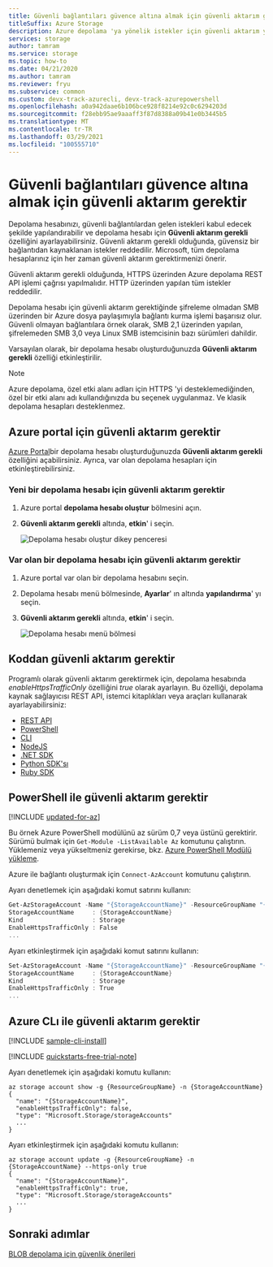 ```yaml
---
title: Güvenli bağlantıları güvence altına almak için güvenli aktarım gerektir
titleSuffix: Azure Storage
description: Azure depolama 'ya yönelik istekler için güvenli aktarım yapmayı isteme hakkında bilgi edinin. Bir depolama hesabı için güvenli aktarım gerektiğinde, güvenli olmayan bir bağlantıdan kaynaklanan istekler reddedilir.
services: storage
author: tamram
ms.service: storage
ms.topic: how-to
ms.date: 04/21/2020
ms.author: tamram
ms.reviewer: fryu
ms.subservice: common
ms.custom: devx-track-azurecli, devx-track-azurepowershell
ms.openlocfilehash: a0a942daae6b106bce928f8214e92c0c6294203d
ms.sourcegitcommit: f28ebb95ae9aaaff3f87d8388a09b41e0b3445b5
ms.translationtype: MT
ms.contentlocale: tr-TR
ms.lasthandoff: 03/29/2021
ms.locfileid: "100555710"
---
```

# <a name="require-secure-transfer-to-ensure-secure-connections"></a>Güvenli bağlantıları güvence altına almak için güvenli aktarım gerektir

Depolama hesabınızı, güvenli bağlantılardan gelen istekleri kabul edecek şekilde yapılandırabilir ve depolama hesabı için **Güvenli aktarım gerekli** özelliğini ayarlayabilirsiniz. Güvenli aktarım gerekli olduğunda, güvensiz bir bağlantıdan kaynaklanan istekler reddedilir. Microsoft, tüm depolama hesaplarınız için her zaman güvenli aktarım gerektirmenizi önerir.

Güvenli aktarım gerekli olduğunda, HTTPS üzerinden Azure depolama REST API işlemi çağrısı yapılmalıdır. HTTP üzerinden yapılan tüm istekler reddedilir.

Depolama hesabı için güvenli aktarım gerektiğinde şifreleme olmadan SMB üzerinden bir Azure dosya paylaşımıyla bağlantı kurma işlemi başarısız olur. Güvenli olmayan bağlantılara örnek olarak, SMB 2,1 üzerinden yapılan, şifrelemeden SMB 3,0 veya Linux SMB istemcisinin bazı sürümleri dahildir.

Varsayılan olarak, bir depolama hesabı oluşturduğunuzda **Güvenli aktarım gerekli** özelliği etkinleştirilir.

> [!NOTE]
> Azure depolama, özel etki alanı adları için HTTPS 'yi desteklemediğinden, özel bir etki alanı adı kullandığınızda bu seçenek uygulanmaz. Ve klasik depolama hesapları desteklenmez.

## <a name="require-secure-transfer-in-the-azure-portal"></a>Azure portal için güvenli aktarım gerektir

[Azure Portal](https://portal.azure.com)bir depolama hesabı oluşturduğunuzda **Güvenli aktarım gerekli** özelliğini açabilirsiniz. Ayrıca, var olan depolama hesapları için etkinleştirebilirsiniz.

### <a name="require-secure-transfer-for-a-new-storage-account"></a>Yeni bir depolama hesabı için güvenli aktarım gerektir

1. Azure portal **depolama hesabı oluştur** bölmesini açın.
1. **Güvenli aktarım gerekli** altında, **etkin**' i seçin.

   ![Depolama hesabı oluştur dikey penceresi](./media/storage-require-secure-transfer/secure_transfer_field_in_portal_en_1.png)

### <a name="require-secure-transfer-for-an-existing-storage-account"></a>Var olan bir depolama hesabı için güvenli aktarım gerektir

1. Azure portal var olan bir depolama hesabını seçin.
1. Depolama hesabı menü bölmesinde, **Ayarlar**' ın altında **yapılandırma**' yı seçin.
1. **Güvenli aktarım gerekli** altında, **etkin**' i seçin.

   ![Depolama hesabı menü bölmesi](./media/storage-require-secure-transfer/secure_transfer_field_in_portal_en_2.png)

## <a name="require-secure-transfer-from-code"></a>Koddan güvenli aktarım gerektir

Programlı olarak güvenli aktarım gerektirmek için, depolama hesabında _enableHttpsTrafficOnly_ özelliğini _true_ olarak ayarlayın. Bu özelliği, depolama kaynak sağlayıcısı REST API, istemci kitaplıkları veya araçları kullanarak ayarlayabilirsiniz:

* [REST API](/rest/api/storagerp/storageaccounts)
* [PowerShell](/powershell/module/az.storage/set-azstorageaccount)
* [CLI](/cli/azure/storage/account)
* [NodeJS](https://www.npmjs.com/package/@azure/arm-storage/)
* [.NET SDK](https://www.nuget.org/packages/Microsoft.Azure.Management.Storage)
* [Python SDK'sı](https://pypi.org/project/azure-mgmt-storage)
* [Ruby SDK](https://rubygems.org/gems/azure_mgmt_storage)

## <a name="require-secure-transfer-with-powershell"></a>PowerShell ile güvenli aktarım gerektir

[!INCLUDE [updated-for-az](../../../includes/updated-for-az.md)]

Bu örnek Azure PowerShell modülünü az sürüm 0,7 veya üstünü gerektirir. Sürümü bulmak için `Get-Module -ListAvailable Az` komutunu çalıştırın. Yüklemeniz veya yükseltmeniz gerekirse, bkz. [Azure PowerShell Modülü yükleme](/powershell/azure/install-Az-ps).

Azure ile bağlantı oluşturmak için `Connect-AzAccount` komutunu çalıştırın.

 Ayarı denetlemek için aşağıdaki komut satırını kullanın:

```powershell
Get-AzStorageAccount -Name "{StorageAccountName}" -ResourceGroupName "{ResourceGroupName}"
StorageAccountName     : {StorageAccountName}
Kind                   : Storage
EnableHttpsTrafficOnly : False
...

```

Ayarı etkinleştirmek için aşağıdaki komut satırını kullanın:

```powershell
Set-AzStorageAccount -Name "{StorageAccountName}" -ResourceGroupName "{ResourceGroupName}" -EnableHttpsTrafficOnly $True
StorageAccountName     : {StorageAccountName}
Kind                   : Storage
EnableHttpsTrafficOnly : True
...

```

## <a name="require-secure-transfer-with-azure-cli"></a>Azure CLı ile güvenli aktarım gerektir

[!INCLUDE [sample-cli-install](../../../includes/sample-cli-install.md)]

[!INCLUDE [quickstarts-free-trial-note](../../../includes/quickstarts-free-trial-note.md)]

 Ayarı denetlemek için aşağıdaki komutu kullanın:

```azurecli-interactive
az storage account show -g {ResourceGroupName} -n {StorageAccountName}
{
  "name": "{StorageAccountName}",
  "enableHttpsTrafficOnly": false,
  "type": "Microsoft.Storage/storageAccounts"
  ...
}

```

Ayarı etkinleştirmek için aşağıdaki komutu kullanın:

```azurecli-interactive
az storage account update -g {ResourceGroupName} -n {StorageAccountName} --https-only true
{
  "name": "{StorageAccountName}",
  "enableHttpsTrafficOnly": true,
  "type": "Microsoft.Storage/storageAccounts"
  ...
}

```

## <a name="next-steps"></a>Sonraki adımlar

[BLOB depolama için güvenlik önerileri](../blobs/security-recommendations.md)
